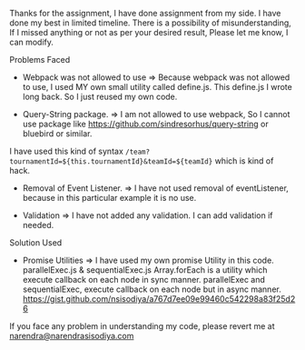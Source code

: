 Thanks for the assignment,
I have done assignment from my side. I have done my best in limited timeline. 
There is a possibility of misunderstanding, 
If I missed anything or not as per your desired result, Please let me know, I can modify.
 
 
Problems Faced
* Webpack was not allowed to use
=> Because webpack was not allowed to use, I used MY own small utility called define.js. This define.js
I wrote long back. So I just reused my own code.

* Query-String package.
=> I am not allowed to use webpack, So I cannot use package like https://github.com/sindresorhus/query-string or bluebird or similar.
   
I have used this kind of syntax `/team?tournamentId=${this.tournamentId}&teamId=${teamId}` which is kind of hack.

* Removal of Event Listener.
=> I have not used removal of eventListener, because in this particular example it is no use. 

* Validation
=> I have not added any validation. I can add validation if needed. 


Solution Used

* Promise Utilities
=> I have used my own promise Utility in this code. 
parallelExec.js & sequentialExec.js
Array.forEach is a utility which execute callback on each node in sync manner.
parallelExec and sequentialExec, execute callback on each node but in async manner.
https://gist.github.com/nsisodiya/a767d7ee09e99460c542298a83f25d26


If you face any problem in understanding my code, please revert me at 
narendra@narendrasisodiya.com